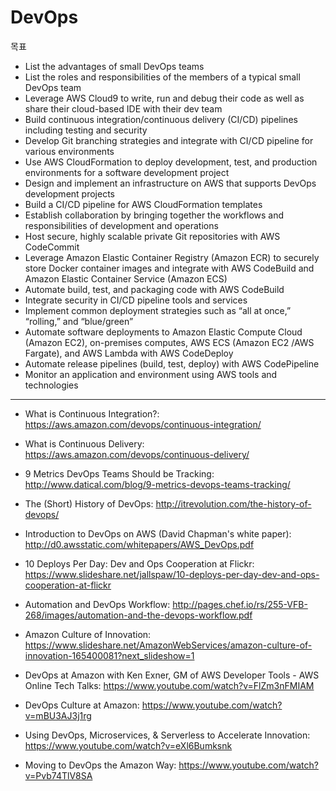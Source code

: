 # DevOps

목표

- List the advantages of small DevOps teams
- List the roles and responsibilities of the members of a typical small DevOps team
- Leverage AWS Cloud9 to write, run and debug their code as well as share their cloud-based IDE with their dev team
- Build continuous integration/continuous delivery (CI/CD) pipelines including testing and security
- Develop Git branching strategies and integrate with CI/CD pipeline for various environments
- Use AWS CloudFormation to deploy development, test, and production environments for a software development project
- Design and implement an infrastructure on AWS that supports DevOps development projects
- Build a CI/CD pipeline for AWS CloudFormation templates
- Establish collaboration by bringing together the workflows and responsibilities of development and operations
- Host secure, highly scalable private Git repositories with AWS CodeCommit
- Leverage Amazon Elastic Container Registry (Amazon ECR) to securely store Docker container images and integrate with AWS CodeBuild and Amazon Elastic Container Service (Amazon ECS)
- Automate build, test, and packaging code with AWS CodeBuild
- Integrate security in CI/CD pipeline tools and services
- Implement common deployment strategies such as “all at once,” “rolling,” and “blue/green”
- Automate software deployments to Amazon Elastic Compute Cloud (Amazon EC2), on-premises computes, AWS ECS (Amazon EC2 /AWS Fargate), and AWS Lambda with AWS CodeDeploy
- Automate release pipelines (build, test, deploy) with AWS CodePipeline
- Monitor an application and environment using AWS tools and technologies

---

- What is Continuous Integration?: https://aws.amazon.com/devops/continuous-integration/
- What is Continuous Delivery: https://aws.amazon.com/devops/continuous-delivery/
- 9 Metrics DevOps Teams Should be Tracking: http://www.datical.com/blog/9-metrics-devops-teams-tracking/
- The (Short) History of DevOps: http://itrevolution.com/the-history-of-devops/
- Introduction to DevOps on AWS (David Chapman's white paper): http://d0.awsstatic.com/whitepapers/AWS_DevOps.pdf
- 10 Deploys Per Day: Dev and Ops Cooperation at Flickr: https://www.slideshare.net/jallspaw/10-deploys-per-day-dev-and-ops-cooperation-at-flickr
- Automation and DevOps Workflow: http://pages.chef.io/rs/255-VFB-268/images/automation-and-the-devops-workflow.pdf
- Amazon Culture of Innovation: https://www.slideshare.net/AmazonWebServices/amazon-culture-of-innovation-165400081?next_slideshow=1

- DevOps at Amazon with Ken Exner, GM of AWS Developer Tools - AWS Online Tech Talks: https://www.youtube.com/watch?v=FlZm3nFMIAM 
- DevOps Culture at Amazon: https://www.youtube.com/watch?v=mBU3AJ3j1rg 
- Using DevOps, Microservices, & Serverless to Accelerate Innovation: https://www.youtube.com/watch?v=eXl6Bumksnk 
- Moving to DevOps the Amazon Way: https://www.youtube.com/watch?v=Pvb74TlV8SA